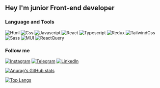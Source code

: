 ## Hey I'm junior Front-end developer

### Language and Tools

![Html](https://img.shields.io/badge/HTML-000000?style=for-the-badge&logo=html&logoColor=000000)
![Css](https://img.shields.io/badge/CSS-000000?style=for-the-badge&logo=css)
![Javascript](https://img.shields.io/badge/Javascript-000000?style=for-the-badge&logo=javascript)
![React](https://img.shields.io/badge/React-000000?style=for-the-badge&logo=react)
![Typescript](https://img.shields.io/badge/Typesript-000000?style=for-the-badge&logo=typescript)
![Redux](https://img.shields.io/badge/Redux-000000?style=for-the-badge&logo=redux)
![TailwindCss](https://img.shields.io/badge/TailwindCss-000000?style=for-the-badge&logo=tailwindcss)
![Sass](https://img.shields.io/badge/Sass-000000?style=for-the-badge&logo=sass)
![MUI](https://img.shields.io/badge/MUI-000000?style=for-the-badge&logo=mui)
![ReactQuery](https://img.shields.io/badge/ReactQuery-000000?style=for-the-badge&logo=reactquery)

### Follow me

[![Instagram](https://img.shields.io/badge/Instagram-000000?style=for-the-badge&logo=instagram&logoColor=AF10AE)](https://www.instagram.com/s.u.l.t.a.n.o.v_00/)
[![Telegram](https://img.shields.io/badge/Telegram-000000?style=for-the-badge&logo=telegram&logoColor=#29A9EA)](https://t.me/diyorbeksultanov)
[![LinkedIn](https://img.shields.io/badge/LinkedIn-000000?style=for-the-badge&logo=linkedin&logoColor=0077B7)](https://www.linkedin.com/in/diyorbek-sultanov-939742264/)

[![Anurag's GitHub stats](https://github-readme-stats.vercel.app/api?username=diyorbek-sultanov&theme=tokyonight&show_icons=true)](https://github.com/anuraghazra/github-readme-stats)

[![Top Langs](https://github-readme-stats.vercel.app/api/top-langs/?username=diyorbek-sultanov&theme=tokyonight&langs_count=8)]()
